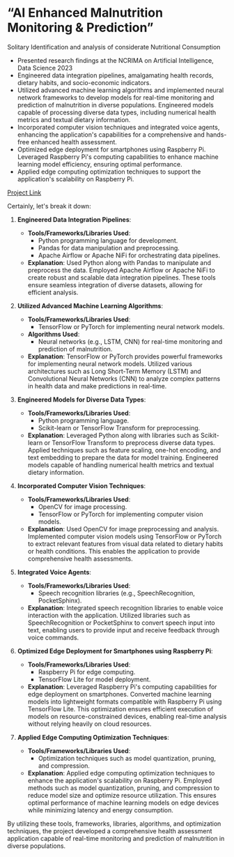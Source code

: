 # “AI Enhanced Malnutrition Monitoring & Prediction” 
Solitary Identification and analysis of considerate Nutritional Consumption
- Presented research findings at the NCRIMA on Artificial Intelligence, Data Science 2023
- Engineered data integration pipelines, amalgamating health records, dietary habits, and socio-economic indicators.
- Utilized advanced machine learning algorithms and implemented neural network frameworks to develop models for
  real-time monitoring and prediction of malnutrition in diverse populations. Engineered models capable of processing
  diverse data types, including numerical health metrics and textual dietary information.
- Incorporated computer vision techniques and integrated voice agents, enhancing the application's capabilities for a comprehensive and hands-free enhanced health assessment.
- Optimized edge deployment for smartphones using Raspberry Pi. Leveraged Raspberry Pi's computing capabilities to enhance machine learning model efficiency, ensuring optimal performance.
- Applied edge computing optimization techniques to support the application's scalability on Raspberry Pi.

[Project Link](https://stmcomputers.stmjournals.com/index.php/JoAIRA/article/view/583)

Certainly, let's break it down:

1. **Engineered Data Integration Pipelines**:
   - **Tools/Frameworks/Libraries Used**: 
     - Python programming language for development.
     - Pandas for data manipulation and preprocessing.
     - Apache Airflow or Apache NiFi for orchestrating data pipelines.
   - **Explanation**: Used Python along with Pandas to manipulate and preprocess the data. Employed Apache Airflow or Apache NiFi to create robust and scalable data integration pipelines. These tools ensure seamless integration of diverse datasets, allowing for efficient analysis.

2. **Utilized Advanced Machine Learning Algorithms**:
   - **Tools/Frameworks/Libraries Used**: 
     - TensorFlow or PyTorch for implementing neural network models.
   - **Algorithms Used**: 
     - Neural networks (e.g., LSTM, CNN) for real-time monitoring and prediction of malnutrition.
   - **Explanation**: TensorFlow or PyTorch provides powerful frameworks for implementing neural network models. Utilized various architectures such as Long Short-Term Memory (LSTM) and Convolutional Neural Networks (CNN) to analyze complex patterns in health data and make predictions in real-time.

3. **Engineered Models for Diverse Data Types**:
   - **Tools/Frameworks/Libraries Used**: 
     - Python programming language.
     - Scikit-learn or TensorFlow Transform for preprocessing.
   - **Explanation**: Leveraged Python along with libraries such as Scikit-learn or TensorFlow Transform to preprocess diverse data types. Applied techniques such as feature scaling, one-hot encoding, and text embedding to prepare the data for model training. Engineered models capable of handling numerical health metrics and textual dietary information.

4. **Incorporated Computer Vision Techniques**:
   - **Tools/Frameworks/Libraries Used**: 
     - OpenCV for image processing.
     - TensorFlow or PyTorch for implementing computer vision models.
   - **Explanation**: Used OpenCV for image preprocessing and analysis. Implemented computer vision models using TensorFlow or PyTorch to extract relevant features from visual data related to dietary habits or health conditions. This enables the application to provide comprehensive health assessments.

5. **Integrated Voice Agents**:
   - **Tools/Frameworks/Libraries Used**: 
     - Speech recognition libraries (e.g., SpeechRecognition, PocketSphinx).
   - **Explanation**: Integrated speech recognition libraries to enable voice interaction with the application. Utilized libraries such as SpeechRecognition or PocketSphinx to convert speech input into text, enabling users to provide input and receive feedback through voice commands.

6. **Optimized Edge Deployment for Smartphones using Raspberry Pi**:
   - **Tools/Frameworks/Libraries Used**: 
     - Raspberry Pi for edge computing.
     - TensorFlow Lite for model deployment.
   - **Explanation**: Leveraged Raspberry Pi's computing capabilities for edge deployment on smartphones. Converted machine learning models into lightweight formats compatible with Raspberry Pi using TensorFlow Lite. This optimization ensures efficient execution of models on resource-constrained devices, enabling real-time analysis without relying heavily on cloud resources.

7. **Applied Edge Computing Optimization Techniques**:
   - **Tools/Frameworks/Libraries Used**: 
     - Optimization techniques such as model quantization, pruning, and compression.
   - **Explanation**: Applied edge computing optimization techniques to enhance the application's scalability on Raspberry Pi. Employed methods such as model quantization, pruning, and compression to reduce model size and optimize resource utilization. This ensures optimal performance of machine learning models on edge devices while minimizing latency and energy consumption.

By utilizing these tools, frameworks, libraries, algorithms, and optimization techniques, the project developed a comprehensive health assessment application capable of real-time monitoring and prediction of malnutrition in diverse populations.
